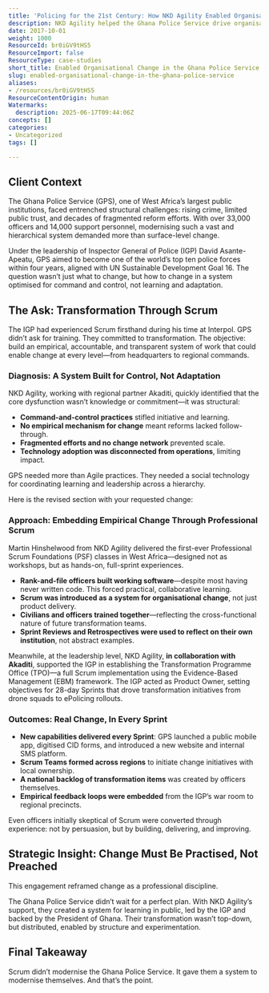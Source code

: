 ```yaml
---
title: 'Policing for the 21st Century: How NKD Agility Enabled Organisational Change in the Ghana Police Service'
description: NKD Agility helped the Ghana Police Service drive organisational change using Scrum, enabling continuous improvement, transparency, and local ownership across all levels.
date: 2017-10-01
weight: 1000
ResourceId: br0iGV9tHS5
ResourceImport: false
ResourceType: case-studies
short_title: Enabled Organisational Change in the Ghana Police Service
slug: enabled-organisational-change-in-the-ghana-police-service
aliases:
- /resources/br0iGV9tHS5
ResourceContentOrigin: human
Watermarks:
  description: 2025-06-17T09:44:06Z
concepts: []
categories:
- Uncategorized
tags: []

---
```

## Client Context

The Ghana Police Service (GPS), one of West Africa’s largest public institutions, faced entrenched structural challenges: rising crime, limited public trust, and decades of fragmented reform efforts. With over 33,000 officers and 14,000 support personnel, modernising such a vast and hierarchical system demanded more than surface-level change.

Under the leadership of Inspector General of Police (IGP) David Asante-Apeatu, GPS aimed to become one of the world’s top ten police forces within four years, aligned with UN Sustainable Development Goal 16. The question wasn’t just what to change, but how to change in a system optimised for command and control, not learning and adaptation.

## The Ask: Transformation Through Scrum

The IGP had experienced Scrum firsthand during his time at Interpol. GPS didn’t ask for training. They committed to transformation. The objective: build an empirical, accountable, and transparent system of work that could enable change at every level—from headquarters to regional commands.

### Diagnosis: A System Built for Control, Not Adaptation

NKD Agility, working with regional partner Akaditi, quickly identified that the core dysfunction wasn’t knowledge or commitment—it was structural:

- **Command-and-control practices** stifled initiative and learning.
- **No empirical mechanism for change** meant reforms lacked follow-through.
- **Fragmented efforts and no change network** prevented scale.
- **Technology adoption was disconnected from operations**, limiting impact.

GPS needed more than Agile practices. They needed a social technology for coordinating learning and leadership across a hierarchy.

Here is the revised section with your requested change:

### Approach: Embedding Empirical Change Through Professional Scrum

Martin Hinshelwood from NKD Agility delivered the first-ever Professional Scrum Foundations (PSF) classes in West Africa—designed not as workshops, but as hands-on, full-sprint experiences.

- **Rank-and-file officers built working software**—despite most having never written code. This forced practical, collaborative learning.
- **Scrum was introduced as a system for organisational change**, not just product delivery.
- **Civilians and officers trained together**—reflecting the cross-functional nature of future transformation teams.
- **Sprint Reviews and Retrospectives were used to reflect on their own institution**, not abstract examples.

Meanwhile, at the leadership level, NKD Agility, **in collaboration with Akaditi**, supported the IGP in establishing the Transformation Programme Office (TPO)—a full Scrum implementation using the Evidence-Based Management (EBM) framework. The IGP acted as Product Owner, setting objectives for 28-day Sprints that drove transformation initiatives from drone squads to ePolicing rollouts.

### Outcomes: Real Change, In Every Sprint

- **New capabilities delivered every Sprint**: GPS launched a public mobile app, digitised CID forms, and introduced a new website and internal SMS platform.
- **Scrum Teams formed across regions** to initiate change initiatives with local ownership.
- **A national backlog of transformation items** was created by officers themselves.
- **Empirical feedback loops were embedded** from the IGP’s war room to regional precincts.

Even officers initially skeptical of Scrum were converted through experience: not by persuasion, but by building, delivering, and improving.

## Strategic Insight: Change Must Be Practised, Not Preached

This engagement reframed change as a professional discipline.

The Ghana Police Service didn’t wait for a perfect plan. With NKD Agility’s support, they created a system for learning in public, led by the IGP and backed by the President of Ghana. Their transformation wasn’t top-down, but distributed, enabled by structure and experimentation.

## Final Takeaway

Scrum didn’t modernise the Ghana Police Service. It gave them a system to modernise themselves. And that’s the point.
